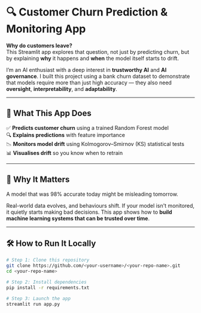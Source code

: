 # 🔍 Customer Churn Prediction & Monitoring App

**Why do customers leave?**  
This Streamlit app explores that question, not just by predicting churn, but by explaining **why** it happens and **when** the model itself starts to drift.

I’m an AI enthusiast with a deep interest in **trustworthy AI** and **AI governance**. I built this project using a bank churn dataset to demonstrate that models require more than just high accuracy — they also need **oversight**, **interpretability**, and **adaptability**.

---

## 🚀 What This App Does

✅ **Predicts customer churn** using a trained Random Forest model  
🔍 **Explains predictions** with feature importance  
📉 **Monitors model drift** using Kolmogorov–Smirnov (KS) statistical tests  
📊 **Visualises drift** so you know when to retrain

---

## 🎯 Why It Matters

A model that was 98% accurate today might be misleading tomorrow.

Real-world data evolves, and behaviours shift. If your model isn't monitored, it quietly starts making bad decisions. This app shows how to **build machine learning systems that can be trusted over time**.

---

## 🛠️ How to Run It Locally

```bash
# Step 1: Clone this repository
git clone https://github.com/<your-username>/<your-repo-name>.git
cd <your-repo-name>

# Step 2: Install dependencies
pip install -r requirements.txt

# Step 3: Launch the app
streamlit run app.py
